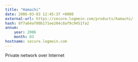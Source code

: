 ```yaml
---
title: "Hamachi"
date: 2006-03-03 12:45:37 +0000
external-url: https://secure.logmein.com/products/hamachi/
hash: 8f7a64af80b171ee204c8af9c9451fa2
annum:
    year: 2006
    month: 03
hostname: secure.logmein.com
---
```


Private network over Internet
